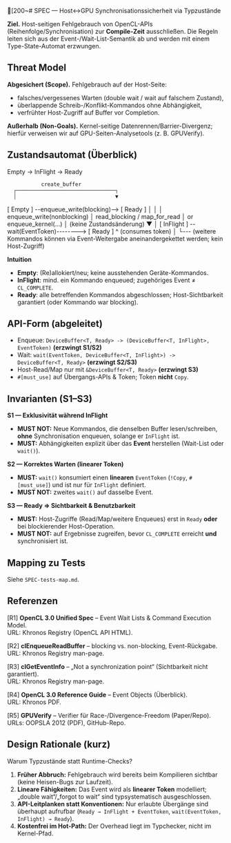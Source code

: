 [200~# SPEC — Host↔GPU Synchronisationssicherheit via Typzustände

**Ziel.** Host-seitigen Fehlgebrauch von OpenCL-APIs (Reihenfolge/Synchronisation) zur **Compile-Zeit** ausschließen. Die Regeln leiten sich aus der Event-/Wait-List-Semantik ab und werden mit einem Type-State-Automat erzwungen.

## Threat Model

**Abgesichert (Scope).** Fehlgebrauch auf der Host-Seite:
- falsches/vergessenes Warten (double wait / wait auf falschem Zustand),
- überlappende Schreib-/Konflikt-Kommandos ohne Abhängigkeit,
- verfrühter Host-Zugriff auf Buffer vor Completion.

**Außerhalb (Non-Goals).** Kernel-seitige Datenrennen/Barrier-Divergenz; hierfür verweisen wir auf GPU-Seiten-Analysetools (z. B. GPUVerify).  


## Zustandsautomat (Überblick)
Empty → InFlight → Ready  

               create_buffer
      ┌────────────────────────────────┐
      │                                ▼
   [ Empty ] --enqueue_write(blocking)--> [ Ready ]
      │                                     │
      │ enqueue_write(nonblocking)          │ read_blocking / map_for_read
      │ or enqueue_kernel(...)              │ (keine Zustandsänderung)
      ▼                                     │
   [ InFlight ] --wait(EventToken)--------> [ Ready ]
      ^               (consumes token)
      │
      └--- (weitere Kommandos können via Event-Weitergabe
            aneinandergekettet werden; kein Host-Zugriff)

**Intuition**
- **Empty**: (Re)allokiert/neu; keine ausstehenden Geräte-Kommandos.
- **InFlight**: mind. ein Kommando enqueued; zugehöriges Event ≠ `CL_COMPLETE`.
- **Ready**: alle betreffenden Kommandos abgeschlossen; Host-Sichtbarkeit garantiert (oder Kommando war blocking).

## API-Form (abgeleitet)

- Enqueue: `DeviceBuffer<T, Ready> -> (DeviceBuffer<T, InFlight>, EventToken)`  **(erzwingt S1/S2)**  
- Wait: `wait(EventToken, DeviceBuffer<T, InFlight>) -> DeviceBuffer<T, Ready>` **(erzwingt S2/S3)**  
- Host-Read/Map nur mit `&DeviceBuffer<T, Ready>` **(erzwingt S3)**  
- `#[must_use]` auf Übergangs-APIs & Token; Token **nicht** `Copy`.



## Invarianten (S1–S3)

**S1 — Exklusivität während InFlight**  
- **MUST NOT:** Neue Kommandos, die denselben Buffer lesen/schreiben, **ohne** Synchronisation enqueuen, solange er `InFlight` ist.  
- **MUST:** Abhängigkeiten explizit über das **Event** herstellen (Wait-List oder `wait()`).

**S2 — Korrektes Warten (linearer Token)**  
- **MUST:** `wait()` konsumiert einen **linearen** `EventToken` (`!Copy`, `#[must_use]`) und ist nur für `InFlight` definiert.  
- **MUST NOT:** zweites `wait()` auf dasselbe Event.

**S3 — Ready ⇒ Sichtbarkeit & Benutzbarkeit**  
- **MUST:** Host-Zugriffe (Read/Map/weitere Enqueues) erst in `Ready` **oder** bei blockierender Host-Operation.  
- **MUST NOT:** auf Ergebnisse zugreifen, bevor `CL_COMPLETE` erreicht **und** synchronisiert ist.



## Mapping zu Tests
Siehe `SPEC-tests-map.md`.


## Referenzen

[R1] **OpenCL 3.0 Unified Spec** – Event Wait Lists & Command Execution Model.  
URL: Khronos Registry (OpenCL API HTML).  

[R2] **clEnqueueReadBuffer** – blocking vs. non-blocking, Event-Rückgabe.  
URL: Khronos Registry man-page.

[R3] **clGetEventInfo** – „Not a synchronization point“ (Sichtbarkeit nicht garantiert).  
URL: Khronos Registry man-page.

[R4] **OpenCL 3.0 Reference Guide** – Event Objects (Überblick).  
URL: Khronos PDF.

[R5] **GPUVerify** – Verifier für Race-/Divergence-Freedom (Paper/Repo).  
URLs: OOPSLA 2012 (PDF), GitHub-Repo.



## Design Rationale (kurz)
Warum Typzustände statt Runtime-Checks?
1) **Früher Abbruch:** Fehlgebrauch wird bereits beim Kompilieren sichtbar (keine Heisen-Bugs zur Laufzeit).
2) **Lineare Fähigkeiten:** Das Event wird als **linearer Token** modelliert; „double wait“/„forgot to wait“ sind typsystematisch ausgeschlossen.
3) **API-Leitplanken statt Konventionen:** Nur erlaubte Übergänge sind überhaupt aufrufbar (`Ready → InFlight + EventToken`, `wait(EventToken, InFlight) → Ready`).
4) **Kostenfrei im Hot-Path:** Der Overhead liegt im Typchecker, nicht im Kernel-Pfad.

